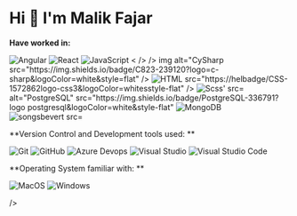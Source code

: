 # Hi 👋 I'm Malik Fajar



**Have worked in:**
<p> <img alt="Angular" src="https://img.shields.io/badge/Angular-DD0031?logo-angular&logoColor=white&style=flat" />
<img alt="React" src="https://img.shields.io/badge/React-61DAFB?logo-react&logoColor=white&style=flat" /> <img alt="JavaScript" src="https://img.shields.io/badge/JavaScript-F7DF1E?logo-javascript&logoColor=white&style=flat"
<img alt="Typascript" src="https://img.shields.io/badge/TypeScript-3178C6?logo-typescript&logoColor=white&style=flat" <img alt="TypeScript" src="https://img.shields.io/badge/Node.js-339933?logo-node.js&logoColor=white&style-flat" /> < /> />
img alt="CySharp src="https://img.shields.io/badge/C823-239120?logo=c-sharp&logoColor=white&style=flat" />
<img alt="HTML" src="https://img.shields.io/badge/HTML-E34F26?logo-html5&logoColor=white&style=flat" /> src="https://helbadge/CSS-1572862logo-css3&logoColor=whitesstyle-flat" />
<img alt="Scss' src="https://img.shields.io/badge/Scss-CC6699?logo-sass&logoColor=white&style=flat" /> alt="PostgreSQL" src="https://img.shields.io/badge/PostgreSQL-336791?logo postgresql&logoColor=white&style-flat"
<img <img alt="MongoDB" src="https://img.shields.io/badge/MongoDB-47A248?logo-mongodb&logoColor=white&style=flat" /> <img alt="songsbevert src="https://img.shields.io/badge/SQL Server-CC29272logo-microsoft+sql+server logoColor=white&style=flat" />
</p>
**Version Control and Development tools used: **
<p> <img alt="Git" src="https://img.shields.io/badge/Git-F05032?logo-git&logoColor=white&style=flat" />
<img alt="GitHub" src="https://img.shields.io/badge/GitHub-181717?logomgithub&logoColor=white&style-flat" /> <img alt="Azure Devops" src="https://img.shields.io/badge/Azure DevOps-0078D7?logo-azure+devops&logoColor=white&style-flat" />
<img alt="Visual Studio" src="https://img.shields.io/badge/Visual Studio-5C2D91?logo-visual+studio&logoColor=white&style=flat" /> <img alt="Visual Studio Code" src="https://img.shields.io/badge/Visual Studio Code-007ACC?logo-visual+studio+code&logoColor=white&style=flat" />
</p>
**Operating System familiar with: **
<p>
<img alt="MacOS" src="https://img.shields.io/badge/MacOS-000000?logo-macos&logoColor=white&style=flat" /> <img alt="Windows" src="https:// /img.shields.io/badge/Windows-0078D6?logo-windows&logoColor=white&style-flat" />
</p>
/>
